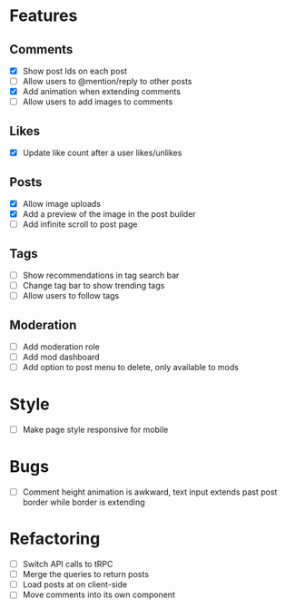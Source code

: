 # Features

## Comments

- [x] Show post Ids on each post
- [ ] Allow users to @mention/reply to other posts
- [x] Add animation when extending comments
- [ ] Allow users to add images to comments

## Likes

- [x] Update like count after a user likes/unlikes

## Posts

- [x] Allow image uploads
- [x] Add a preview of the image in the post builder
- [ ] Add infinite scroll to post page

## Tags

- [ ] Show recommendations in tag search bar
- [ ] Change tag bar to show trending tags
- [ ] Allow users to follow tags

## Moderation

- [ ] Add moderation role
- [ ] Add mod dashboard
- [ ] Add option to post menu to delete, only available to mods

# Style

- [ ] Make page style responsive for mobile

# Bugs

- [ ] Comment height animation is awkward, text input extends past post border while border is extending

# Refactoring

- [ ] Switch API calls to tRPC
- [ ] Merge the queries to return posts
- [ ] Load posts at on client-side
- [ ] Move comments into its own component
